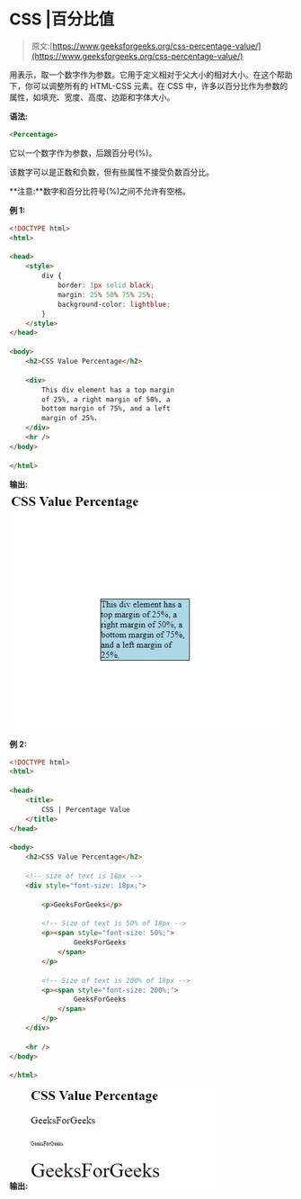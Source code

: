# CSS |百分比值

> 原文:[https://www.geeksforgeeks.org/css-percentage-value/](https://www.geeksforgeeks.org/css-percentage-value/)

用<percentage>表示，取一个数字作为参数。它用于定义相对于父大小的相对大小。在这个帮助下，你可以调整所有的 HTML-CSS 元素。在 CSS 中，许多以百分比作为参数的属性，如填充、宽度、高度、边距和字体大小。</percentage>

**语法:**

```html
<Percentage>
```

它以一个数字作为参数，后跟百分号(%)。

该数字可以是正数和负数，但有些属性不接受负数百分比。

**注意:**数字和百分比符号(%)之间不允许有空格。

**例 1:**

```html
<!DOCTYPE html>
<html>

<head>
    <style>
        div {
            border: 1px solid black;
            margin: 25% 50% 75% 25%;
            background-color: lightblue;
        }
    </style>
</head>

<body>
    <h2>CSS Value Percentage</h2>

    <div>
        This div element has a top margin
        of 25%, a right margin of 50%, a 
        bottom margin of 75%, and a left 
        margin of 25%.
    </div>
    <hr />
</body>

</html>
```

**输出:**
![](img/79de1c6ad8188e102378077d6942845b.png)

**例 2:**

```html
<!DOCTYPE html>
<html>

<head>
    <title>
        CSS | Percentage Value
    </title>
</head>

<body>
    <h2>CSS Value Percentage</h2>

    <!-- size of text is 18px -->
    <div style="font-size: 18px;">

        <p>GeeksForGeeks</p>

        <!-- Size of text is 50% of 18px -->
        <p><span style="font-size: 50%;">
                GeeksForGeeks
            </span>
        </p>

        <!-- Size of text is 200% of 18px -->
        <p><span style="font-size: 200%;">
                GeeksForGeeks
            </span>
        </p>
    </div>

    <hr />
</body>

</html>
```

**输出:**
![](img/178caf1c201fc2f4fa8de1c1d803f170.png)